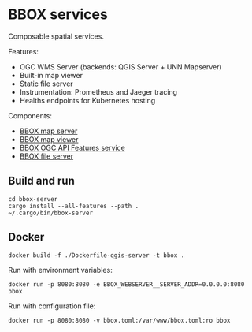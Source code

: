 BBOX services
=============

Composable spatial services.

Features:
* OGC WMS Server (backends: QGIS Server + UNN Mapserver)
* Built-in map viewer
* Static file server
* Instrumentation: Prometheus and Jaeger tracing
* Healths endpoints for Kubernetes hosting

Components:
* [BBOX map server](bbox-map-server/)
* [BBOX map viewer](bbox-map-viewer/)
* [BBOX OGC API Features service](bbox-feature-server/)
* [BBOX file server](bbox-file-server/)


Build and run
-------------

    cd bbox-server
    cargo install --all-features --path .
    ~/.cargo/bin/bbox-server


Docker
------

    docker build -f ./Dockerfile-qgis-server -t bbox .

Run with environment variables:

    docker run -p 8080:8080 -e BBOX_WEBSERVER__SERVER_ADDR=0.0.0.0:8080 bbox

Run with configuration file:

    docker run -p 8080:8080 -v bbox.toml:/var/www/bbox.toml:ro bbox

